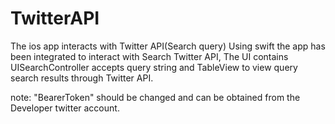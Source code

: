 # TwitterAPI
The ios app interacts with Twitter API(Search query)
Using swift the app has been integrated to interact with Search Twitter API, The UI contains UISearchController accepts query string and TableView to view query search results through Twitter API.


note: "BearerToken" should be changed and can be obtained from the Developer twitter account.
